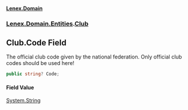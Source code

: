 #### [Lenex.Domain](index.md 'index')
### [Lenex.Domain.Entities](Lenex.Domain.Entities.md 'Lenex.Domain.Entities').[Club](Lenex.Domain.Entities.Club.md 'Lenex.Domain.Entities.Club')

## Club.Code Field

The official club code given by the national federation. Only official club codes should be used here!

```csharp
public string? Code;
```

#### Field Value
[System.String](https://docs.microsoft.com/en-us/dotnet/api/System.String 'System.String')
